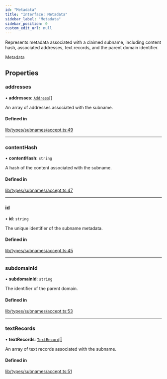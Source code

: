 ```yaml
---
id: "Metadata"
title: "Interface: Metadata"
sidebar_label: "Metadata"
sidebar_position: 0
custom_edit_url: null
---
```


Represents metadata associated with a claimed subname, including content hash,
associated addresses, text records, and the parent domain identifier.

 Metadata

## Properties

### addresses

• **addresses**: [`Address`](Address.md)[]

An array of addresses associated with the subname.

#### Defined in

[lib/types/subnames/accept.ts:49](https://github.com/JustaName-id/JustaName-sdk/blob/1dd4ff6/packages/@justaname.id/sdk/src/lib/types/subnames/accept.ts#L49)

___

### contentHash

• **contentHash**: `string`

A hash of the content associated with the subname.

#### Defined in

[lib/types/subnames/accept.ts:47](https://github.com/JustaName-id/JustaName-sdk/blob/1dd4ff6/packages/@justaname.id/sdk/src/lib/types/subnames/accept.ts#L47)

___

### id

• **id**: `string`

The unique identifier of the subname metadata.

#### Defined in

[lib/types/subnames/accept.ts:45](https://github.com/JustaName-id/JustaName-sdk/blob/1dd4ff6/packages/@justaname.id/sdk/src/lib/types/subnames/accept.ts#L45)

___

### subdomainId

• **subdomainId**: `string`

The identifier of the parent domain.

#### Defined in

[lib/types/subnames/accept.ts:53](https://github.com/JustaName-id/JustaName-sdk/blob/1dd4ff6/packages/@justaname.id/sdk/src/lib/types/subnames/accept.ts#L53)

___

### textRecords

• **textRecords**: [`TextRecord`](TextRecord.md)[]

An array of text records associated with the subname.

#### Defined in

[lib/types/subnames/accept.ts:51](https://github.com/JustaName-id/JustaName-sdk/blob/1dd4ff6/packages/@justaname.id/sdk/src/lib/types/subnames/accept.ts#L51)
